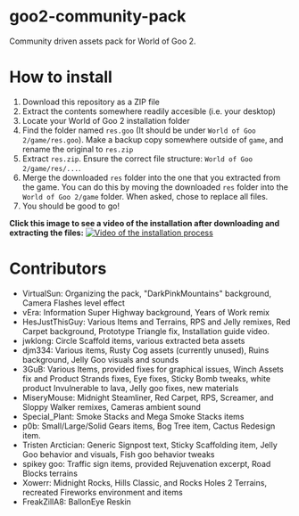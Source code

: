 # goo2-community-pack
Community driven assets pack for World of Goo 2.

# How to install

1. Download this repository as a ZIP file
2. Extract the contents somewhere readily accesible (i.e. your desktop)
3. Locate your World of Goo 2 installation folder
4. Find the folder named `res.goo` (It should be under `World of Goo 2/game/res.goo`). Make a backup copy somewhere outside of `game`, and rename the original to `res.zip`
5. Extract `res.zip`. Ensure the correct file structure: `World of Goo 2/game/res/...`.
6. Merge the downloaded `res` folder into the one that you extracted from the game. You can do this by moving the downloaded `res` folder into the `World of Goo 2/game` folder. When asked, chose to replace all files.
7. You should be good to go!

**Click this image to see a video of the installation after downloading and extracting the files:**
[![Video of the installation process](https://img.youtube.com/vi/ievhS4xmzjM/0.jpg)](https://youtu.be/ievhS4xmzjM)

# Contributors

- VirtualSun: Organizing the pack, "DarkPinkMountains" background, Camera Flashes level effect
- vEra: Information Super Highway background, Years of Work remix
- HesJustThisGuy: Various Items and Terrains, RPS and Jelly remixes, Red Carpet background, Prototype Triangle fix, Installation guide video.
- jwklong: Circle Scaffold items, various extracted beta assets
- djm334: Various items, Rusty Cog assets (currently unused), Ruins background, Jelly Goo visuals and sounds
- 3GuB: Various Items, provided fixes for graphical issues, Winch Assets fix and Product Strands fixes, Eye fixes, Sticky Bomb tweaks, white product Invulnerable to lava, Jelly goo fixes, new materials
- MiseryMouse: Midnight Steamliner, Red Carpet, RPS, Screamer, and Sloppy Walker remixes, Cameras ambient sound
- Special_Plant: Smoke Stacks and Mega Smoke Stacks items
- p0b: Small/Large/Solid Gears items, Bog Tree item, Cactus Redesign item.
- Tristen Arctician: Generic Signpost text, Sticky Scaffolding item, Jelly Goo behavior and visuals, Fish goo behavior tweaks
- spikey goo: Traffic sign items, provided Rejuvenation excerpt, Road Blocks terrains
- Xowerr: Midnight Rocks, Hills Classic, and Rocks Holes 2 Terrains, recreated Fireworks environment and items
- FreakZillA8: BallonEye Reskin
